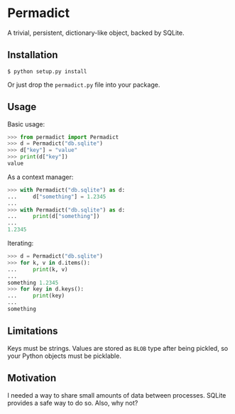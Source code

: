 # Permadict

A trivial, persistent, dictionary-like object, backed by SQLite.

## Installation

```
$ python setup.py install
```

Or just drop the `permadict.py` file into your package.

## Usage

Basic usage:

```python
>>> from permadict import Permadict
>>> d = Permadict("db.sqlite")
>>> d["key"] = "value"
>>> print(d["key"])
value
```

As a context manager:

```python
>>> with Permadict("db.sqlite") as d:
...     d["something"] = 1.2345
...
>>> with Permadict("db.sqlite") as d:
...     print(d["something"])
...
1.2345
```

Iterating:

```python
>>> d = Permadict("db.sqlite")
>>> for k, v in d.items():
...     print(k, v)
...
something 1.2345
>>> for key in d.keys():
...     print(key)
...
something
```

## Limitations

Keys must be strings. Values are stored as `BLOB` type after being pickled, so
your Python objects must be picklable.

## Motivation

I needed a way to share small amounts of data between processes. SQLite provides
a safe way to do so. Also, why not?
